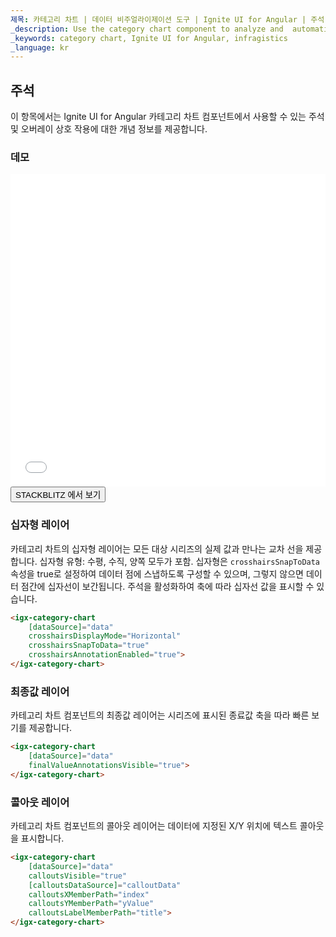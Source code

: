 ```yaml
---
제목: 카테고리 차트 | 데이터 비주얼라이제이션 도구 | Ignite UI for Angular | 주석 | Infragistics 
_description: Use the category chart component to analyze and  automatically choose the best chart type to represent data. Learn about our chart types for visualization.
_keywords: category chart, Ignite UI for Angular, infragistics
_language: kr
---
```


## 주석

이 항목에서는 Ignite UI for Angular 카테고리 차트 컴포넌트에서 사용할 수 있는 주석 및 오버레이 상호 작용에 대한 개념 정보를 제공합니다.

### 데모

<div class="sample-container" style="height: 500px">
    <iframe id="category-chart-annotations-iframe" src='{environment:demosBaseUrl}/charts/category-chart-annotations' width="100%" height="100%" seamless frameBorder="0" onload="onSampleIframeContentLoaded(this);"></iframe>
</div>
<div>
    <button data-localize="stackblitz" class="stackblitz-btn"   data-iframe-id="category-chart-annotations-iframe" data-demos-base-url="{environment:demosBaseUrl}">STACKBLITZ 에서 보기
    </button>
</div>
<div class="divider--half"></div>

### 십자형 레이어

카테고리 차트의 십자형 레이어는 모든 대상 시리즈의 실제 값과 만나는 교차 선을 제공합니다.  십자형 유형: 수평, 수직, 양쪽 모두가 포함.  십자형은 `crosshairsSnapToData` 속성을 true로 설정하여 데이터 점에 스냅하도록 구성할 수 있으며, 그렇지 않으면 데이터 점간에 십자선이 보간됩니다.  주석을 활성화하여 축에 따라 십자선 값을 표시할 수 있습니다.

```html
<igx-category-chart
    [dataSource]="data"
    crosshairsDisplayMode="Horizontal"
    crosshairsSnapToData="true"
    crosshairsAnnotationEnabled="true">
</igx-category-chart>
```

### 최종값 레이어

카테고리 차트 컴포넌트의 최종값 레이어는 시리즈에 표시된 종료값 축을 따라 빠른 보기를 제공합니다.

```html
<igx-category-chart
    [dataSource]="data"
    finalValueAnnotationsVisible="true">
</igx-category-chart>
```

### 콜아웃 레이어

카테고리 차트 컴포넌트의 콜아웃 레이어는 데이터에 지정된 X/Y 위치에 텍스트 콜아웃을 표시합니다.

```html
<igx-category-chart
    [dataSource]="data"
    calloutsVisible="true"
    [calloutsDataSource]="calloutData"
    calloutsXMemberPath="index"
    calloutsYMemberPath="yValue"
    calloutsLabelMemberPath="title">
</igx-category-chart>
```

